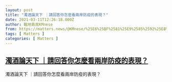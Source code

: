 ```yaml
---
layout: post
title: "濁酒論天下 ｜請回答你怎麼看兩岸防疫的表現？"
date: 2021-03-11T12:26:18.000Z
author: 戰地島民KMnese
from: https://matters.news/@KMnese/%25E6%25BF%2581%25E9%2585%2592%25E8%25AB%2596%25E5%25A4%25A9%25E4%25B8%258B-%25E8%25AB%258B%25E5%259B%259E%25E7%25AD%2594%25E4%25BD%25A0%25E6%2580%258E%25E9%25BA%25BC%25E7%259C%258B%25E5%2585%25A9%25E5%25B2%25B8%25E9%2598%25B2%25E7%2596%25AB%25E7%259A%2584%25E8%25A1%25A8%25E7%258F%25BE-bafyreifhriyjnykdxxsp3jqgh73mgabug4hmbrc6s56h6g52c3b7drmgga
tags: [ Matters ]
categories: [ Matters ]
---
```

<!--1615465578000-->
[濁酒論天下 ｜請回答你怎麼看兩岸防疫的表現？](https://matters.news/@KMnese/%25E6%25BF%2581%25E9%2585%2592%25E8%25AB%2596%25E5%25A4%25A9%25E4%25B8%258B-%25E8%25AB%258B%25E5%259B%259E%25E7%25AD%2594%25E4%25BD%25A0%25E6%2580%258E%25E9%25BA%25BC%25E7%259C%258B%25E5%2585%25A9%25E5%25B2%25B8%25E9%2598%25B2%25E7%2596%25AB%25E7%259A%2584%25E8%25A1%25A8%25E7%258F%25BE-bafyreifhriyjnykdxxsp3jqgh73mgabug4hmbrc6s56h6g52c3b7drmgga)
------

<div>
濁酒論天下 ｜請回答你怎麼看兩岸防疫的表現？
</div>
